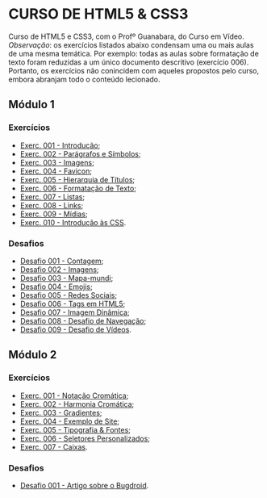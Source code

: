 <h1 style="text-align:justify;"> CURSO DE HTML5 & CSS3 </h1>

Curso de HTML5 e CSS3, com o Profº Guanabara, do Curso em Vídeo. *Observação*: os exercícios listados abaixo condensam uma ou mais aulas de uma mesma temática. Por exemplo: todas as aulas sobre formatação de texto foram reduzidas a um único documento descritivo (exercício 006). Portanto, os exercícios não conincidem com aqueles propostos pelo curso, embora abranjam todo o conteúdo lecionado.
  
  
## Módulo 1

### Exercícios

- <a href="Módulo01/Exercícios/ex001-Intro/index.html" target="_blank" rel="author">Exerc. 001 - Introdução</a>;  
- <a href="Módulo01/Exercícios/ex002-Parágrafos&Símbolos/index.html" target="_blank" rel="author">Exerc. 002 - Parágrafos e Símbolos</a>;  
- <a href="Módulo01/Exercícios/ex003-Imagens/index.html" target="_blank" rel="author">Exerc. 003 - Imagens</a>;  
- <a href="Módulo01/Exercícios/ex004-Favicon/index.html" target="_blank" rel="author">Exerc. 004 - Favicon</a>;  
- <a href="Módulo01/Exercícios/ex005-Títulos/index.html" target="_blank" rel="author">Exerc. 005 - Hierarquia de Títulos</a>;  
- <a href="Módulo01/Exercícios/ex006-FormataçãoTextual/index.html" target="_blank" rel="author">Exerc. 006 - Formatação de Texto</a>;  
- <a href="Módulo01/Exercícios/ex007-Listas/index.html" target="_blank" rel="author">Exerc. 007 - Listas</a>;  
- <a href="Módulo01/Exercícios/ex008-Links/index.html" target="_blank" rel="author">Exerc. 008 - Links</a>;  
- <a href="Módulo01/Exercícios/ex009-Mídias/index.html" target="_blank" rel="author">Exerc. 009 - Mídias</a>;  
- <a href="Módulo01/Exercícios/ex010-CSS/index.html" target="_blank" rel="author">Exerc. 010 - Introdução às CSS</a>.  

### Desafios

- <a href="Módulo01/Desafios/des001/index.html" target="_blank" rel="author">Desafio 001 - Contagem</a>;  
- <a href="Módulo01/Desafios/des002/index.html" target="_blank" rel="author">Desafio 002 - Imagens</a>;  
- <a href="Módulo01/Desafios/des003/index.html" target="_blank" rel="author">Desafio 003 - Mapa-mundi</a>;  
- <a href="Módulo01/Desafios/des004/index.html" target="_blank" rel="author">Desafio 004 - Emojis</a>;  
- <a href="Módulo01/Desafios/des005/index.html" target="_blank" rel="author">Desafio 005 - Redes Sociais</a>;  
- <a href="Módulo01/Desafios/des006/index.html" target="_blank" rel="author">Desafio 006 - Tags em HTML5</a>;  
- <a href="Módulo01/Desafios/des007/index.html" target="_blank" rel="author">Desafio 007 - Imagem Dinâmica</a>;  
- <a href="Módulo01/Desafios/des008/index.html" target="_blank" rel="author">Desafio 008 - Desafio de Navegação</a>;  
- <a href="Módulo01/Desafios/des009/index.html" target="_blank" rel="author">Desafio 009 - Desafio de Vídeos</a>.  


## Módulo 2

### Exercícios

- <a href="Módulo02/Exercícios/ex001-NotaçãoCromática/index.html" target="_blank" rel="author">Exerc. 001 - Notação Cromática</a>;  
- <a href="Módulo02/Exercícios/ex002-HarmoniaCromática/index.html" target="_blank" rel="author">Exerc. 002 - Harmonia Cromática</a>;  
- <a href="Módulo02/Exercícios/ex003-Gradientes/index.html" target="_blank" rel="author">Exerc. 003 - Gradientes</a>;  
- <a href="Módulo02/Exercícios/ex004-Exemplo/index.html" target="_blank" rel="author">Exerc. 004 - Exemplo de Site</a>;  
- <a href="Módulo02/Exercícios/ex005-Fontes&Tipografia/index.html" target="_blank" rel="author">Exerc. 005 - Tipografia & Fontes</a>;  
- <a href="Módulo02/Exercícios/ex006-SeletoresPersonalizados/index.html" target="_blank" rel="author">Exerc. 006 - Seletores Personalizados</a>;  
- <a href="Módulo02/Exercícios/ex007-Caixas/index.html" target="_blank" rel="author">Exerc. 007 - Caixas</a>.  

### Desafios

- <a href="Módulo02/Desafios/des001-BugDroid/index.html" target="_blank" rel="author">Desafio 001 - Artigo sobre o Bugdroid</a>.  